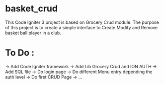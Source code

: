 # basket_crud

This Code Igniter 3 project is based on Grocery Crud module.
The purpose of this project is to create a simple interface to Create Modify and Remove basket ball player in a club.

# To Do :
-> Add Code Igniter framework
-> Add Lib Grocery Crud and ION AUTH
-> Add  SQL file
-> Do login page
-> Do different Menu entry depending the auth level
-> Do first CRUD Page
-> ...
